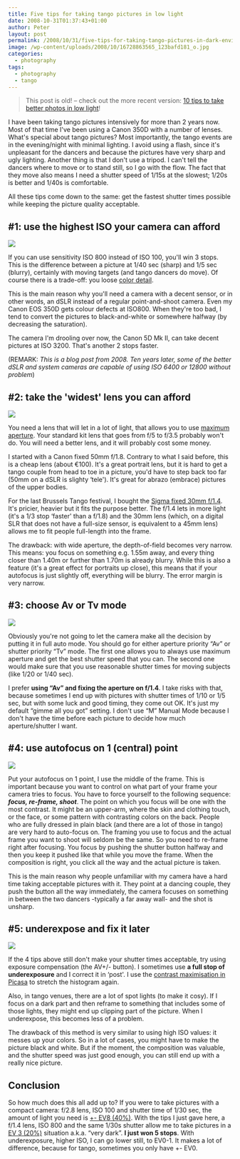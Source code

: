```yaml
---
title: Five tips for taking tango pictures in low light
date: 2008-10-31T01:37:43+01:00
author: Peter
layout: post
permalink: /2008/10/31/five-tips-for-taking-tango-pictures-in-dark-environments/
image: /wp-content/uploads/2008/10/16728863565_123bafd181_o.jpg
categories:
  - photography
tags:
  - photography
  - tango
---
```

> This post is old! &#8211; check out the more recent version: <a href="/2019/11/22/ten-tips-to-take-better-low-light-photos-lessons-from-tango-paparazzo/">10 tips to take better photos in low light</a>!

I have been taking tango pictures intensively for more than 2 years now. Most of that time I've been using a Canon 350D with a number of lenses. What's special about tango pictures? Most importantly, the tango events are in the evening/night with minimal lighting. I avoid using a flash, since it's unpleasant for the dancers and because the pictures have very sharp and ugly lighting. Another thing is that I don't use a tripod. I can't tell the dancers where to move or to stand still, so I go with the flow. The fact that they move also means I need a shutter speed of 1/15s at the slowest; 1/20s is better and 1/40s is comfortable.

All these tips come down to the same: get the fastest shutter times possible while keeping the picture quality acceptable.

## #1: use the highest ISO your camera can afford  

![](https://farm1.static.flickr.com/217/508410481_7a525d30e4_m.jpg)

If you can use sensitivity ISO 800 instead of ISO 100, you'll win 3 stops. This is the difference between a picture at 1/40 sec (sharp) and 1/5 sec (blurry), certainly with moving targets (and tango dancers do move). Of course there is a trade-off: you loose [color detail](http://www.dpreview.com/learn/?/Glossary/Digital_Imaging/Sensitivity_01.htm).

This is the main reason why you'll need a camera with a decent sensor, or in other words, an dSLR instead of a regular point-and-shoot camera. Even my Canon EOS 350D gets colour defects at ISO800. When they're too bad, I tend to convert the pictures to black-and-white or somewhere halfway (by decreasing the saturation).

The camera I'm drooling over now, the Canon 5D Mk II, can take decent pictures at ISO 3200. That's another 2 stops faster.

(REMARK: _This is a blog post from 2008. Ten years later, some of the better dSLR and system cameras are capable of using ISO 6400 or 12800 without problem_)

## #2: take the 'widest' lens you can afford

![](https://farm4.static.flickr.com/3026/2563010307_7b6c2ef894_m.jpg)
  
You need a lens that will let in a lot of light, that allows you to use [maximum aperture](http://www.dpreview.com/learn/?/Glossary/Exposure/Aperture_01.htm). Your standard kit lens that goes from f/5 to f/3.5 probably won't do. You will need a better lens, and it will probably cost some money.

I started with a Canon fixed 50mm f/1.8. Contrary to what I said before, this is a cheap lens (about €100). It's a great portrait lens, but it is hard to get a tango couple from head to toe in a picture, you'd have to step back too far (50mm on a dSLR is slighty &#8216;tele'). It's great for abrazo (embrace) pictures of the upper bodies.

For the last Brussels Tango festival, I bought the [Sigma fixed 30mm f/1.4](/2008/02/new-lens-for-my-canon/). It's pricier, heavier but it fits the purpose better. The f/1.4 lets in more light (it's a 1/3 stop &#8216;faster' than a f/1.8) and the 30mm lens (which, on a digital SLR that does not have a full-size sensor, is equivalent to a 45mm lens) allows me to fit people full-length into the frame.

The drawback: with wide aperture, the depth-of-field becomes very narrow. This means: you focus on something e.g. 1.55m away, and every thing closer than 1.40m or further than 1.70m is already blurry. While this is also a feature (it's a great effect for portraits up close), this means that if your autofocus is just slightly off, everything will be blurry. The error margin is very narrow.

## #3: choose Av or Tv mode  

![](https://farm2.static.flickr.com/1375/1464391139_94daaaa0dd_m.jpg)

Obviously you're not going to let the camera make all the decision by putting it in full auto mode. You should go for either aperture priority &#8220;Av&#8221; or shutter priority &#8220;Tv&#8221; mode. The first one allows you to always use maximum aperture and get the best shutter speed that you can. The second one would make sure that you use reasonable shutter times for moving subjects (like 1/20 or 1/40 sec).

I prefer **using &#8220;Av&#8221; and fixing the aperture on f/1.4**. I take risks with that, because sometimes I end up with pictures with shutter times of 1/10 or 1/5 sec, but with some luck and good timing, they come out OK. It's just my default &#8220;gimme all you got&#8221; setting. I don't use &#8220;M&#8221; Manual Mode because I don't have the time before each picture to decide how much aperture/shutter I want.

## #4: use autofocus on 1 (central) point

![](https://farm4.static.flickr.com/3288/2914743232_325f812dc6_m.jpg)

Put your autofocus on 1 point, I use the middle of the frame. This is important because you want to control on what part of your frame your camera tries to focus. You have to force yourself to the following sequence: **_focus, re-frame, shoot_**. The point on which you focus will be one with the most contrast. It might be an upper-arm, where the skin and clothing touch, or the face, or some pattern with contrasting colors on the back. People who are fully dressed in plain black (and there are a lot of those in tango) are very hard to auto-focus on. The framing you use to focus and the actual frame you want to shoot will seldom be the same. So you need to re-frame right after focusing. You focus by pushing the shutter button halfway and then you keep it pushed like that while you move the frame. When the composition is right, you click all the way and the actual picture is taken.

This is the main reason why people unfamiliar with my camera have a hard time taking acceptable pictures with it. They point at a dancing couple, they push the button all the way immediately, the camera focuses on something in between the two dancers -typically a far away wall- and the shot is unsharp.

## #5: underexpose and fix it later  

![](http://farm4.static.flickr.com/3183/2915676443_f3b20b4d5a_m.jpg)

If the 4 tips above still don't make your shutter times acceptable, try using exposure compensation (the AV+/- button). I sometimes use **a full stop of underexposure** and I correct it in &#8216;post'. I use the [contrast maximisation in Picasa](/2008/03/photography-workflow-with-picasa-flickr/) to stretch the histogram again.

Also, in tango venues, there are a lot of spot lights (to make it cosy). If I focus on a dark part and then reframe to something that includes some of those lights, they might end up clipping part of the picture. When I underexpose, this becomes less of a problem.

The drawback of this method is very similar to using high ISO values: it messes up your colors. So in a lot of cases, you might have to make the picture black and white. But if the moment, the composition was valuable, and the shutter speed was just good enough, you can still end up with a really nice picture.

## Conclusion

So how much does this all add up to? If you were to take pictures with a compact camera: f/2.8 lens, ISO 100 and shutter time of 1/30 sec, the amount of light you need is [+- EV8 (40%)](https://toolstud.io/photo/light.php?aperturef=2.8&shutterspeed=0.03333&isosensitivity=100&neutraldensity=0). With the tips I just gave here, a f/1.4 lens, ISO 800 and the same 1/30s shutter allow me to take pictures in a [EV 3 (20%)](https://toolstud.io/photo/light.php?aperturef=1.4&shutterspeed=0.03333&isosensitivity=800&neutraldensity=0) situation a.k.a. &#8220;very dark&#8221;. **I just won 5 stops**. With underexposure, higher ISO, I can go lower still, to EV0-1. It makes a lot of difference, because for tango, sometimes you only have +- EV0.